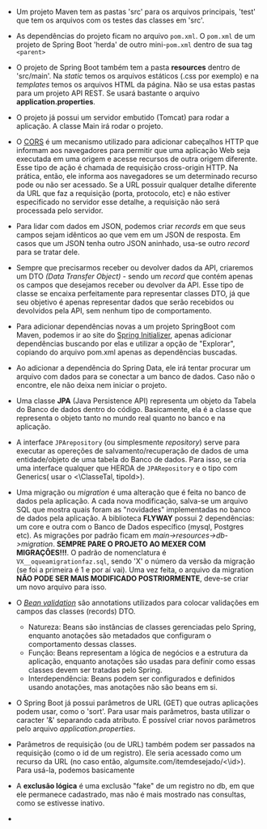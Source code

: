 - Um projeto Maven tem as pastas 'src' para os arquivos principais, 'test' que tem os arquivos com os testes das classes em 'src'.

- As dependências do projeto ficam no arquivo `pom.xml`. O `pom.xml` de um projeto de Spring Boot 'herda' de outro mini-`pom.xml` dentro de sua tag `<parent>`

- O projeto de Spring Boot também tem a pasta **resources** dentro de 'src/main'. Na _static_ temos os arquivos estáticos (.css por exemplo) e na _templates_ temos os arquivos HTML da página. Não se usa estas pastas para um projeto API REST. Se usará bastante o arquivo **application.properties**.

- O projeto já possui um servidor embutido (Tomcat) para rodar a aplicação. A classe Main irá rodar o projeto.

- O <a href="https://youtu.be/4KHiSt0oLJ0?si=kRX3aHPuU2Bf6oGp">CORS</a> é um mecanismo utilizado para adicionar cabeçalhos HTTP que informam aos navegadores para permitir que uma aplicação Web seja executada em uma origem e acesse recursos de outra origem diferente. Esse tipo de ação é chamada de requisição cross-origin HTTP. Na prática, então, ele informa aos navegadores se um determinado recurso pode ou não ser acessado. Se a URL possuir qualquer detalhe diferente da URL que faz a requisição (porta, protocolo, etc) e não estiver especificado no servidor esse detalhe, a requisição não será processada pelo servidor.

- Para lidar com dados em JSON, podemos criar _records_ em que seus campos sejam idênticos ao que vem em um JSON de resposta. Em casos que um JSON tenha outro JSON aninhado, usa-se outro _record_ para se tratar dele.

- Sempre que precisarmos receber ou devolver dados da API, criaremos um DTO _(Data Transfer Object)_ - sendo um _record_ que contém apenas os campos que desejamos receber ou devolver da API. Esse tipo de classe se encaixa perfeitamente para representar classes DTO, já que seu objetivo é apenas representar dados que serão recebidos ou devolvidos pela API, sem nenhum tipo de comportamento.

- Para adicionar dependências novas a um projeto SpringBoot com Maven, podemos ir ao site do <a href="https://start.spring.io/">Spring Initializer</a>, apenas adicionar dependências buscando por elas e utilizar a opção de "Explorar", copiando do arquivo pom.xml apenas as dependências buscadas.

- Ao adicionar a dependência do Spring Data, ele irá tentar procurar um arquivo com dados para se conectar a um banco de dados. Caso não o encontre, ele não deixa nem iniciar o projeto.

- Uma classe **JPA** (Java Persistence API) representa um objeto da Tabela do Banco de dados dentro do código. Basicamente, ela é a classe que representa o objeto tanto no mundo real quanto no banco e na aplicação.

- A interface `JPArepository` (ou simplesmente _repository_) serve para executar as opereções de salvamento/recuperação de dados de uma entidade/objeto de uma tabela do Banco de dados. Para isso, se cria uma interface qualquer que HERDA de `JPARepository` e o tipo com Generics( usar o <\ClasseTal, tipoId>).

- Uma migração ou _migration_ é uma alteração que é feita no banco de dados pela aplicação. A cada nova modificação, salva-se um arquivo SQL que mostra quais foram as "novidades" implementadas no banco de dados pela aplicação. A biblioteca **FLYWAY** possui 2 dependências: um core e outra com o Banco de Dados específico (mysql, Postgres etc). As migrações por padrão ficam em _main->resources->db->migration_. **SEMPRE PARE O PROJETO AO MEXER COM MIGRAÇÔES!!!**. O padrão de nomenclatura é `VX__oqueamigrationfaz.sql`, sendo 'X' o número da versão da migração (se foi a primeira é 1 e por aí vai). Uma vez feita, o arquivo da migration **NÃO PODE SER MAIS MODIFICADO POSTRIORMENTE**, deve-se criar um novo arquivo para isso.

- O <a href="https://jakarta.ee/specifications/bean-validation/3.0/jakarta-bean-validation-spec-3.0.html#builtinconstraints">_Bean validation_</a> são annotations utilizados para colocar validações em campos das classes (records) DTO.
    - Natureza: Beans são instâncias de classes gerenciadas pelo Spring, enquanto anotações são metadados que configuram o comportamento dessas classes.
    - Função: Beans representam a lógica de negócios e a estrutura da aplicação, enquanto anotações são usadas para definir como essas classes devem ser tratadas pelo Spring.
    - Interdependência: Beans podem ser configurados e definidos usando anotações, mas anotações não são beans em si.

- O Spring Boot já possui parâmetros de URL (GET) que outras aplicações podem usar, como o 'sort'. Para usar mais parâmetros, basta utilizar o caracter '&' separando cada atributo. É possível criar novos parâmetros pelo arquivo _application.properties_. 

- Parâmetros de requisição (ou de URL) também podem ser passados na requisição (como o id de um registro). Ele seria acessado como um recurso da URL (no caso então, algumsite.com/itemdesejado/<\id>). Para usá-la, podemos basicamente 

- A **exclusão lógica** é uma exclusão "fake" de um registro no db, em que ele permanece cadastrado, mas não é mais mostrado nas consultas, como se estivesse inativo.

- 